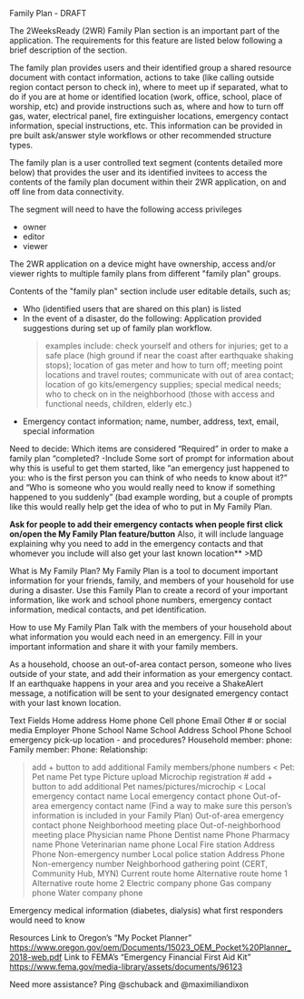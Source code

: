 Family Plan - DRAFT

The 2WeeksReady (2WR) Family Plan section is an important part of the application. The requirements for this feature are listed below following a brief description of the section. 

The family plan provides users and their identified group a shared resource document with contact information, actions to take (like calling outside region contact person to check in), where to meet up if separated, what to do if you are at home or identified location (work, office, school, place of worship, etc) and provide instructions such as, where and how to turn off gas, water, electrical panel, fire extinguisher locations, emergency contact information, special instructions, etc. This information can be provided in pre built ask/answer style workflows or other recommended structure types. 

The family plan is a user controlled text segment (contents detailed more below) that provides the user and its identified invitees to access the contents of the family plan document within their 2WR application, on and off line from data connectivity.  

The segment will need to have the following access privileges
* owner
* editor
* viewer

The 2WR application on a device might have ownership, access and/or viewer rights to multiple family plans from different "family plan" groups. 

Contents of the "family plan" section include user editable details, such as; 
* Who (identified users that are shared on this plan) is listed
* In the event of a disaster, do the following: Application provided suggestions during set up of family plan workflow.
  > examples include: check yourself and others for injuries; get to a safe place (high ground if near the coast after earthquake shaking stops); location of gas meter and how to turn off; meeting point locations and travel routes; communicate with out of area contact; location of go kits/emergency supplies; special medical needs; who to check on in the neighborhood (those with access and functional needs, children, elderly etc.)
* Emergency contact information; name, number, address, text, email, special information 

Need to decide: Which items are considered “Required” in order to make a family plan “completed?
-Include Some sort of prompt for information about why this is useful to get them started, like “an emergency just happened to you: who is the first person you can think of who needs to know about it?” and “Who is someone who you would really need to know if something happened to you suddenly” (bad example wording, but a couple of prompts like this would really help get the idea of who to put in My Family Plan.



**Ask for people to add their emergency contacts when people first click on/open the My Family Plan feature/button** Also, it will include language explaining why you need to add in the emergency contacts and that whomever you include will also get your last known location** >MD

What is My Family Plan? 
My Family Plan is a tool to document important information for your friends, family, and members of your household for use during a disaster. Use this Family Plan to create a record of your important information, like work and school phone numbers, emergency contact information, medical contacts, and pet identification.

How to use My Family Plan
Talk with the members of your household about what information you would each need in an emergency. Fill in your important information and share it with your family members. 

As a household, choose an out-of-area contact person, someone who lives outside of your state, and add their information as your emergency contact. If an earthquake happens in your area and you receive a ShakeAlert message, a notification will be sent to your designated emergency contact with your last known location. 

Text Fields 
Home address
Home phone
Cell phone
Email
Other # or social media
Employer Phone
School Name
School Address
School Phone
School emergency pick-up location - and procedures?
Household member:
    phone:
Family member:
    Phone:
Relationship:
> add + button to add additional Family members/phone numbers <
Pet:
    Pet name
    Pet type
Picture upload
    Microchip registration #
> add + button to add additional Pet names/pictures/microchip <
Local emergency contact name
Local emergency contact phone
Out-of-area emergency contact name (Find a way to make sure this person’s information is included in your Family Plan)
Out-of-area emergency contact phone
Neighborhood meeting place
Out-of-neighborhood meeting place
Physician name
    Phone
Dentist name
    Phone
Pharmacy name
    Phone
Veterinarian name
phone
Local Fire station
    Address
    Phone
    Non-emergency number
Local police station
    Address
    Phone
    Non-emergency number
Neighborhood gathering point (CERT, Community Hub, MYN)
Current route home
Alternative route home 1
Alternative route home 2
Electric company phone
Gas company phone
Water company phone


Emergency medical information (diabetes, dialysis) what first responders would need to know

Resources
Link to Oregon’s “My Pocket Planner” https://www.oregon.gov/oem/Documents/15023_OEM_Pocket%20Planner_2018-web.pdf 
Link to FEMA’s “Emergency Financial First Aid Kit”
https://www.fema.gov/media-library/assets/documents/96123


Need more assistance? Ping @schuback and @maximiliandixon 

